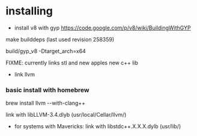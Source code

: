 # installing

- install v8 with gyp
https://code.google.com/p/v8/wiki/BuildingWithGYP

make builddeps (last used revision 258359)

build/gyp_v8 -Dtarget_arch=x64


FIXME: currently links stl and new apples new c++ lib

- link llvm 

### basic install with homebrew

brew install llvm --with-clang++

link with libLLVM-3.4.dlyb (usr/local/Cellar/llvm/)

- for systems with Mavericks:
    link with libstdc++.X.X.X.dylb (usr/lib/)
    
